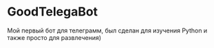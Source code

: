 # GoodTelegaBot
Мой первый бот для телеграмм, был сделан для изучения Python и также просто для развлечения)
